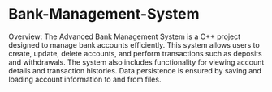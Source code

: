 # Bank-Management-System
Overview:
The Advanced Bank Management System is a C++ project designed to manage bank accounts efficiently. This system allows users to create, update, delete accounts, and perform transactions such as deposits and withdrawals. The system also includes functionality for viewing account details and transaction histories. Data persistence is ensured by saving and loading account information to and from files.
